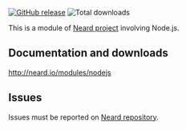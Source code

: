 [![GitHub release](https://img.shields.io/github/release/crazy-max/neard-bin-nodejs.svg?style=flat-square)](https://github.com/crazy-max/neard-bin-nodejs/releases/latest)
![Total downloads](https://img.shields.io/github/downloads/crazy-max/neard-bin-nodejs/total.svg?style=flat-square)

This is a module of [Neard project](https://github.com/crazy-max/neard) involving Node.js.

## Documentation and downloads

http://neard.io/modules/nodejs

## Issues

Issues must be reported on [Neard repository](https://github.com/crazy-max/neard/issues).
